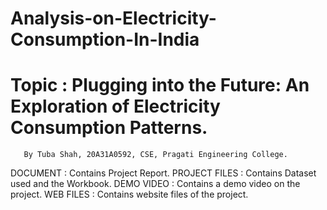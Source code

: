 # Analysis-on-Electricity-Consumption-In-India
# Topic : Plugging into the Future: An Exploration of Electricity Consumption Patterns.
       By Tuba Shah, 20A31A0592, CSE, Pragati Engineering College.
DOCUMENT : Contains Project Report.
PROJECT FILES : Contains Dataset used and the Workbook.
DEMO VIDEO : Contains a demo video on the project.
WEB FILES : Contains website files of the project.
